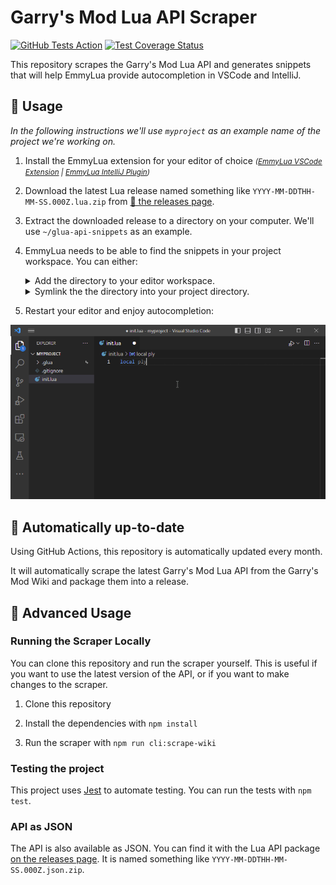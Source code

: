 # Garry's Mod Lua API Scraper 

[![GitHub Tests Action](https://github.com/luttje/glua-api-snippets/actions/workflows/tests.yml/badge.svg)](https://github.com/luttje/glua-api-snippets/actions/workflows/tests.yml)
[![Test Coverage Status](https://coveralls.io/repos/github/luttje/glua-api-snippets/badge.svg?branch=main)](https://coveralls.io/github/luttje/glua-api-snippets?branch=main)

This repository scrapes the Garry's Mod Lua API and generates snippets that will help EmmyLua provide autocompletion in VSCode and IntelliJ.

## 🔨 Usage

*In the following instructions we'll use `myproject` as an example name of the project we're working on.*

1. Install the EmmyLua extension for your editor of choice <small>*([EmmyLua VSCode Extension](https://marketplace.visualstudio.com/items?itemName=tangzx.emmylua) | [EmmyLua IntelliJ Plugin](https://plugins.jetbrains.com/plugin/9768-emmylua))*</small>

2. Download the latest Lua release named something like `YYYY-MM-DDTHH-MM-SS.000Z.lua.zip` from [🔗 the releases page](https://github.com/luttje/glua-api-snippets/releases).

3. Extract the downloaded release to a directory on your computer. We'll use `~/glua-api-snippets` as an example.

4. EmmyLua needs to be able to find the snippets in your project workspace. You can either:

    <details>
      <summary>Add the directory to your editor workspace.</summary>
      
      #### In VSCode
      Open the `myproject` project and add the directory to the workspace by clicking the `+` button in the bottom left corner of the editor.
      [*Learn more*](https://code.visualstudio.com/docs/editor/workspaces)
      
      #### In IntelliJ
      [*Learn more*](https://www.jetbrains.com/help/idea/add-items-to-project.html#import-items)
    </details>

    <details>
      <summary>Symlink the the directory into your project directory.</summary> 
      
      In these example we'll link the directory into the `myproject` project as `.glua`, but you can use any name you want.
      
      > **Note**
      > You should include `.glua` in your project `.gitignore` file. > That way you don't commit the API files to your project > version-control.

      #### On Windows
      `mklink /d "C:\Program Files (x86)\Steam\steamapps\common\GarrysMod\garrysmod\lua\myproject\.glua" "C:\Users\YOUR_USERNAME\glua-api-snippets"`

      #### On Linux
      `ln -s ~/glua-api-snippets ~/.steam/steam/SteamApps/common/GarrysMod/garrysmod/lua/myproject/.glua`

      #### On macOS
      `ln -s ~/glua-api-snippets ~/Library/Application\ Support/Steam/steamapps/common/GarrysMod/garrysmod/lua/myproject/.glua`

5. Restart your editor and enjoy autocompletion:

<div align="center">

  ![VSCode showing autocomplete options from the GLua API while typing code with EmmyLua](docs/demo-autocompletion.gif)

</div>

## 📅 **Automatically up-to-date**
Using GitHub Actions, this repository is automatically updated every month.

It will automatically scrape the latest Garry's Mod Lua API from the Garry's Mod Wiki and package them into a release.

## 🤖 Advanced Usage

### Running the Scraper Locally

You can clone this repository and run the scraper yourself. This is useful if you want to use the latest version of the API, or if you want to make changes to the scraper.

1. Clone this repository

2. Install the dependencies with `npm install`

3. Run the scraper with `npm run cli:scrape-wiki`

### Testing the project

This project uses [Jest](https://jestjs.io/) to automate testing. You can run the tests with `npm test`.

### API as JSON

The API is also available as JSON. You can find it with the Lua API package [on the releases page](https://github.com/luttje/glua-api-snippets/releases). It is named something like `YYYY-MM-DDTHH-MM-SS.000Z.json.zip`.